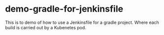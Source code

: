 # demo-gradle-for-jenkinsfile

This is to demo of how to use a Jenkinsfile for a gradle project. Where each build is carried out by a Kubenetes pod.
